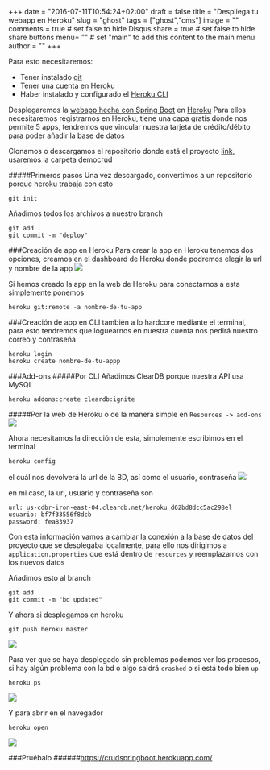 
+++
date = "2016-07-11T10:54:24+02:00"
draft = false
title = "Despliega tu webapp en Heroku"
slug = "ghost"
tags = ["ghost","cms"]
image = ""
comments = true	# set false to hide Disqus
share = true	# set false to hide share buttons
menu= ""		# set "main" to add this content to the main menu
author = ""
+++

Para esto necesitaremos:

* Tener instalado [git](https://git-scm.com/)
* Tener una cuenta en [Heroku](https://heroku.com)
* Haber instalado y configurado el [Heroku CLI](https://devcenter.heroku.com/articles/heroku-command-line)

Desplegaremos la [webapp hecha con Spring Boot](http://lhmr.tech/crud-usando-spring-boot-spring-data-jpa-thymeleaf/) en [Heroku](https://heroku.com)
Para ellos necesitaremos registrarnos en Heroku, tiene una capa gratis donde nos permite 5 apps, tendremos que vincular nuestra tarjeta de crédito/débito para poder añadir la base de datos

Clonamos o descargamos el repositorio donde está el proyecto [link](https://github.com/gitHAMP/springbootdata), usaremos la carpeta democrud 

#####Primeros pasos
Una vez descargado, convertimos a un repositorio porque heroku trabaja con esto
            
    git init
Añadimos todos los archivos a nuestro branch

    git add .
    git commit -m "deploy"

###Creación de app en Heroku
Para crear la app en Heroku tenemos dos opciones, creamos en el dashboard de Heroku donde podremos elegir la url y nombre de la app
![](/content/images/2016/10/her1-1.png)

Si hemos creado la app en la web de Heroku para conectarnos a esta simplemente ponemos

    heroku git:remote -a nombre-de-tu-app

###Creación de app en CLI
 también a lo hardcore mediante el terminal, para esto tendremos que loguearnos en nuestra cuenta nos pedirá nuestro correo y contraseña

    heroku login
    heroku create nombre-de-tu-appp

###Add-ons
#####Por CLI
Añadimos ClearDB porque nuestra API usa MySQL

    heroku addons:create cleardb:ignite

#####Por la web de Heroku
o de la manera simple en `Resources -> add-ons`
![](/content/images/2016/10/her2.png)

Ahora necesitamos la dirección de esta, simplemente escribimos en el terminal

    heroku config
el cuál nos devolverá la url de la BD, así como el usuario, contraseña
![](/content/images/2016/10/her4.png)

en mi caso, la url, usuario y contraseña son 

    url: us-cdbr-iron-east-04.cleardb.net/heroku_d62bd8dcc5ac298el
    usuario: bf7f33556f8dcb 
    password: fea83937
Con  esta información vamos a cambiar la conexión a la base de datos del proyecto que se desplegaba localmente, para ello nos dirigimos a `application.properties` que está dentro de `resources` y reemplazamos con los nuevos datos
<script src="https://gist.github.com/luishmr0/572c6ac2f5b1d65b0012f0dcc76433c9.js"></script>

Añadimos esto al branch
      
    git add .
    git commit -m "bd updated"

Y ahora si desplegamos en heroku

    git push heroku master
![](/content/images/2016/10/her6.png)

Para ver que se haya desplegado sin problemas podemos ver los procesos, si hay algún problema con la bd o algo saldrá `crashed` o si está todo bien `up`

    heroku ps
![](/content/images/2016/10/her7.png)

Y para abrir en el navegador

    heroku open
![](/content/images/2016/10/her8.png)

###Pruébalo 
######https://crudspringboot.herokuapp.com/
